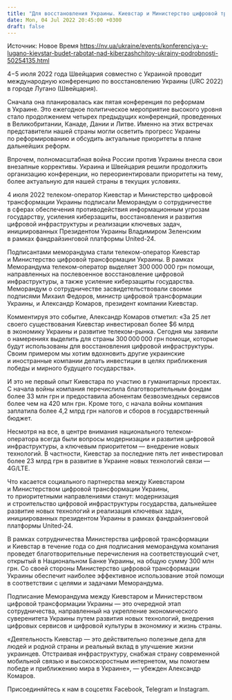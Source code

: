 ```yaml
---
title: "Для восстановления Украины. Киевстар и Министерство цифровой трансформации подписали Меморандум о сотрудничестве"
date: Mon, 04 Jul 2022 20:45:00 +0300
draft: false
---
```

Источник: Новое Время https://nv.ua/ukraine/events/konferenciya-v-lugano-kievstar-budet-rabotat-nad-kiberzashchitoy-ukrainy-podrobnosti-50254135.html


4−5 июля 2022 года Швейцария совместно с Украиной проводит международную конференцию по восстановлению Украины (URC 2022) в городе Лугано (Швейцария).

Сначала она планировалась как пятая конференция по реформам в Украине. Это ежегодное политическое мероприятие высокого уровня стало продолжением четырех предыдущих конференций, проведенных в Великобритании, Канаде, Дании и Литве. Именно на этих встречах представители нашей страны могли осветить прогресс Украины по реформированию и обсудить актуальные приоритеты в плане дальнейших реформ.

Впрочем, полномасштабная война России против Украины внесла свои внезапные коррективы. Украина и Швейцария решили продолжить организацию конференции, но переориентировали приоритеты на тему, более актуальную для нашей страны в текущих условиях.

 4 июля 2022 телеком-оператор Киевстар и Министерство цифровой трансформации Украины подписали Меморандум о сотрудничестве в сферах обеспечения противодействия информационным угрозам государству, усиления киберзащиты, восстановления и развития цифровой инфраструктуры и реализации ключевых задач, инициированных Президентом Украины Владимиром Зеленским в рамках фандрайзинговой платформы United-24.

 Подписантами меморандума стали телеком-оператор Киевстар и Министерство цифровой трансформации Украины. В рамках Меморандума телеком-оператор выделяет 300 000 000 грн помощи, направленных на послевоенное восстановление цифровой инфраструктуры, а также усиление киберзащиты государства. Меморандум о сотрудничестве засвидетельствовали своими подписями Михаил Федоров, министр цифровой трансформации Украины, и Александр Комаров, президент компании Киевстар.

Комментируя это событие, Александр Комаров отметил: «За 25 лет своего существования Киевстар инвестировал более $6 млрд в экономику Украины и развитие телеком-рынка. Сегодня мы заявили о намерениях выделить для страны 300 000 000 грн помощи, которые будут использованы для восстановления цифровой инфраструктуры. Своим примером мы хотим вдохновить другие украинские и иностранные компании делать инвестиции в целях приближения победы и мирного будущего государства».

И это не первый опыт Киевстара по участию в гуманитарных проектах. С начала войны компания перечислила благотворительным фондам более 33 млн грн и предоставила абонентам безвозмездных сервисов более чем на 420 млн грн. Кроме того, с начала войны компания заплатила более 4,2 млрд грн налогов и сборов в государственный бюджет.

Несмотря на все, в центре внимания национального телеком-оператора всегда были вопросы модернизации и развития цифровой инфраструктуры, а ключевым приоритетом — внедрение новых технологий. В частности, Киевстар за последние пять лет инвестировал более 23 млрд грн в развитие в Украине новых технологий связи — 4G/LTE.

Что касается социального партнерства между Киевстаром и Министерством цифровой трансформации Украины, то приоритетными направлениями станут: модернизация и строительство цифровой инфраструктуры государства, дальнейшее развитие новых технологий и реализация ключевых задач, инициированных президентом Украины в рамках фандрайзинговой платформы United-24.

В рамках сотрудничества Министерства цифровой трансформации и Киевстар в течение года со дня подписания меморандума компания проведет благотворительные перечисления на соответствующий счет, открытый в Национальном Банке Украины, на общую сумму 300 млн грн. Со своей стороны Министерство цифровой трансформации Украины обеспечит наиболее эффективное использование этой помощи в соответствии с целями и задачами Меморандума.

Подписание Меморандума между Киевстаром и Министерством цифровой трансформации Украины — это очередной этап сотрудничества, направленный на укрепление экономического суверенитета Украины путем развития новых технологий, внедрения цифровых сервисов и цифровой культуры в экономику и жизнь страны.

«Деятельность Киевстар — это действительно полезные дела для людей и родной страны и реальный вклад в улучшение жизни украинцев. Отстраивая инфраструктуру, снабжая страну современной мобильной связью и высокоскоростным интернетом, мы помогаем победе и приближению мира в Украине», — убежден Александр Комаров.

Присоединяйтесь к нам в соцсетях Facebook, Telegram и Instagram.
